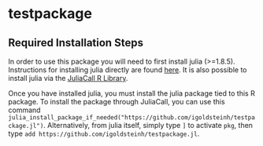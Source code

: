 # testpackage

## Required Installation Steps
In order to use this package you will need to first install julia (>=1.8.5).
Instructions for installing julia directly are found [here](https://julialang.org/downloads/).
It is also possible to install julia via the [JuliaCall R Library](https://github.com/Non-Contradiction/JuliaCall#installation).

Once you have installed julia, you must install the julia package tied to this R package. 
To install the package through JuliaCall, you can use this command `julia_install_package_if_needed("https://github.com/igoldsteinh/testpackage.jl")`. 
Alternatively, from julia itself, simply type `]` to activate `pkg`, then type `add https://github.com/igoldsteinh/testpackage.jl`. 


